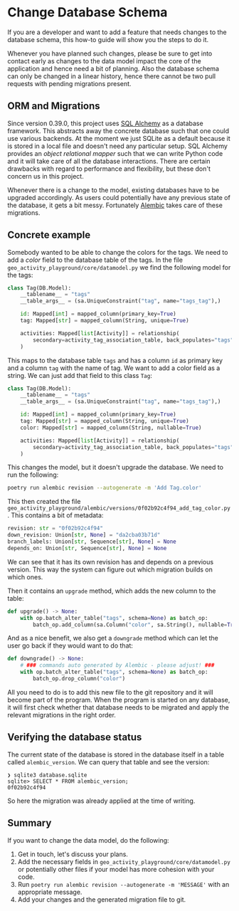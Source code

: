 # Change Database Schema

If you are a developer and want to add a feature that needs changes to the database schema, this how-to guide will show you the steps to do it.

Whenever you have planned such changes, please be sure to get into contact early as changes to the data model impact the core of the application and hence need a bit of planning. Also the database schema can only be changed in a linear history, hence there cannot be two pull requests with pending migrations present.

## ORM and Migrations

Since version 0.39.0, this project uses [SQL Alchemy](https://www.sqlalchemy.org/) as a database framework. This abstracts away the concrete database such that one could use various backends. At the moment we just SQLite as a default because it is stored in a local file and doesn't need any particular setup. SQL Alchemy provides an _object relational mapper_ such that we can write Python code and it will take care of all the database interactions. There are certain drawbacks with regard to performance and flexibility, but these don't concern us in this project.

Whenever there is a change to the model, existing databases have to be upgraded accordingly. As users could potentially have any previous state of the database, it gets a bit messy. Fortunately [Alembic](https://alembic.sqlalchemy.org/en/latest/) takes care of these migrations.

## Concrete example

Somebody wanted to be able to change the colors for the tags. We need to add a *color* field to the database table of the tags. In the file `geo_activity_playground/core/datamodel.py` we find the following model for the tags:

```python
class Tag(DB.Model):
    __tablename__ = "tags"
    __table_args__ = (sa.UniqueConstraint("tag", name="tags_tag"),)

    id: Mapped[int] = mapped_column(primary_key=True)
    tag: Mapped[str] = mapped_column(String, unique=True)

    activities: Mapped[list[Activity]] = relationship(
        secondary=activity_tag_association_table, back_populates="tags"
    )
```

This maps to the database table `tags` and has a column `id` as primary key and a column `tag` with the name of tag. We want to add a color field as a string. We can just add that field to this class `Tag`:


```python
class Tag(DB.Model):
    __tablename__ = "tags"
    __table_args__ = (sa.UniqueConstraint("tag", name="tags_tag"),)

    id: Mapped[int] = mapped_column(primary_key=True)
    tag: Mapped[str] = mapped_column(String, unique=True)
    color: Mapped[str] = mapped_column(String, nullable=True)

    activities: Mapped[list[Activity]] = relationship(
        secondary=activity_tag_association_table, back_populates="tags"
    )
```

This changes the model, but it doesn't upgrade the database. We need to run the following:

```bash
poetry run alembic revision --autogenerate -m 'Add Tag.color'
```

This then created the file `geo_activity_playground/alembic/versions/0f02b92c4f94_add_tag_color.py`. This contains a bit of metadata:

```python
revision: str = "0f02b92c4f94"
down_revision: Union[str, None] = "da2cba03b71d"
branch_labels: Union[str, Sequence[str], None] = None
depends_on: Union[str, Sequence[str], None] = None
```

We can see that it has its own revision has and depends on a previous version. This way the system can figure out which migration builds on which ones.

Then it contains an `upgrade` method, which adds the new column to the table:

```python
def upgrade() -> None:
    with op.batch_alter_table("tags", schema=None) as batch_op:
        batch_op.add_column(sa.Column("color", sa.String(), nullable=True))
```

And as a nice benefit, we also get a `downgrade` method which can let the user go back if they would want to do that:

```python
def downgrade() -> None:
    # ### commands auto generated by Alembic - please adjust! ###
    with op.batch_alter_table("tags", schema=None) as batch_op:
        batch_op.drop_column("color")
```

All you need to do is to add this new file to the git repository and it will become part of the program. When the program is started on any database, it will first check whether that database needs to be migrated and apply the relevant migrations in the right order.

## Verifying the database status

The current state of the database is stored in the database itself in a table called `alembic_version`. We can query that table and see the version:

```
❯ sqlite3 database.sqlite 
sqlite> SELECT * FROM alembic_version;
0f02b92c4f94
```

So here the migration was already applied at the time of writing.

## Summary

If you want to change the data model, do the following:

1. Get in touch, let's discuss your plans.
2. Add the necessary fields in `geo_activity_playground/core/datamodel.py` or potentially other files if your model has more cohesion with your code.
3. Run `poetry run alembic revision --autogenerate -m 'MESSAGE'` with an appropriate message.
4. Add your changes and the generated migration file to git.